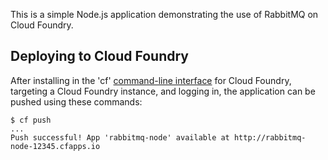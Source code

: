 This is a simple Node.js application demonstrating the use of RabbitMQ on Cloud Foundry.

## Deploying to Cloud Foundry ##

After installing in the 'cf' [command-line interface](http://docs.cloudfoundry.com/docs/using/managing-apps/cf/) for Cloud Foundry, targeting a Cloud Foundry instance, and logging in, the application can be pushed using these commands:

    $ cf push
    ...
    Push successful! App 'rabbitmq-node' available at http://rabbitmq-node-12345.cfapps.io
